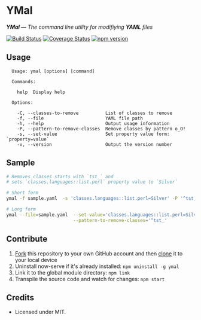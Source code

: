YMal
============================

_**YMal —** The command line utility for modifiying **YAML** files_

[![Build Status](https://travis-ci.org/ziyasal/ymal.svg?branch=master)](https://travis-ci.org/ziyasal/ymal)
[![Coverage Status](https://coveralls.io/repos/github/ziyasal/ymal/badge.svg?branch=master)](https://coveralls.io/github/ziyasal/ymal?branch=master)
[![npm version](https://badge.fury.io/js/ymal.svg)](https://badge.fury.io/js/ymal)

## Usage

```
  Usage: ymal [options] [command]

  Commands:

    help  Display help

  Options:

    -C, --classes-to-remove          List of classes to remove
    -f, --file                       YAML file path
    -h, --help                       Output usage information
    -P, --pattern-to-remove-classes  Remove classes by pattern o_O!
    -s, --set-value                  Set property value form: `property=value`
    -v, --version                    Output the version number
```

## Sample
```sh
# Removes classes starts with `tst_` and 
# sets `classes.languages::list.perl` property value to `Silver`

# Short form
ymal -f sample.yaml  -s 'classes.languages::list.perl=Silver' -P '^tst_'

# Long form
ymal --file=sample.yaml  --set-value='classes.languages::list.perl=Silver' \
                         --pattern-to-remove-classes='^tst_'
```


## Contribute

1. [Fork](https://help.github.com/articles/fork-a-repo/) this repository to your own GitHub account and then [clone](https://help.github.com/articles/cloning-a-repository/) it to your local device
2. Uninstall now-serve if it's already installed: `npm uninstall -g ymal`
3. Link it to the global module directory: `npm link`
4. Transpile the source code and watch for changes: `npm start`

## Credits
- Licensed under MIT.
